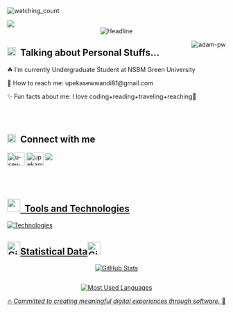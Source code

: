 <p align="left"> 
<img src="https://komarev.com/ghpvc/?username=MalkiMunasinghe&color=brightgreen" alt="watching_count" />
</p
<a href="https://www.youtube.com/watch?v=dQw4w9WgXcQ"><img src="https://user-images.githubusercontent.com/73097560/115834477-dbab4500-a447-11eb-908a-139a6edaec5c.gif">
<div align=center>
<img src="https://readme-typing-svg.herokuapp.com?color=%236FDA44&size=20&center=true&vCenter=true&width=600&height=40&lines=Hi+there+I'm+upeka+sewwandi+%F0%9F%91%8B;Software+Engineering+Student;problem+solver" alt="Headline" />
    </div>
<div>
    <p><img align="right" src="https://github.com/Adam-pw/Adam-pw/blob/main/animation_500_kxa883sd.gif" alt="adam-pw" /></p>
</div>

## <img src="https://media.giphy.com/media/ObNTw8Uzwy6KQ/giphy.gif" width="20px">&nbsp; Talking about Personal Stuffs...
<p>☘ I’m currently Undergraduate Student at NSBM Green University</p>
<p>📩 How to reach me: upekasewwandi81@gmail.com</p>
<p>✨ Fun facts about me: I love coding+reading+traveling+reaching🤗</p><br></br>

## <img src="https://media.giphy.com/media/ObNTw8Uzwy6KQ/giphy.gif" width="20px">&nbsp; Connect with me
<p align="left">
<a href="https://www.linkedin.com/in/u-sewwandi-mahanama" target="blank"><img align="center" src="https://raw.githubusercontent.com/rahuldkjain/github-profile-readme-generator/master/src/images/icons/Social/linked-in-alt.svg" alt="u-sewwandi-mahanama" height="30" width="40" /></a>
<a href="https://www.instagram.com/upekamahanama" target="blank"><img align="center" src="https://raw.githubusercontent.com/rahuldkjain/github-profile-readme-generator/master/src/images/icons/Social/instagram.svg" alt="upekamahanama" height="30" width="40" /></a>
<a href="mailto:upekasewwandi81@gmail.com">
    <img src="https://img.shields.io/badge/-Gmail-D14836?style=for-the-badge&logo=gmail&logoColor=white" />
</p><br></br>
    
 ## <img src="https://media.giphy.com/media/ObNTw8Uzwy6KQ/giphy.gif" width="30px">&nbsp; Tools and Technologies
![Technologies](https://skillicons.dev/icons?i=react,nextjs,redux,nodejs,expressjs,nestjs,mongodb,mysql,tailwind,docker,aws,flutter,dotnet,js,ts,java,py,c,arduino,linux,html,css,bootstrap,cs,photoshop,github,php)
<br>

## <img src="https://media.giphy.com/media/8UHRm5oY4k4FDxq5QG/giphy.gif" width="30px" alt="GitHub-Status"/>Statistical Data<img src="https://media.giphy.com/media/8UHRm5oY4k4FDxq5QG/giphy.gif" width="30px" alt="GitHub-Status"/>

<p align="center">
  <img src="https://github-readme-stats.vercel.app/api?username=upeka200163&show_icons=true&theme=tokyonight&count_private=true" alt="GitHub Stats" />
</p>

<p align="center">
  <img src="https://streak-stats.demolab.com?user=upeka200163&theme=tokyonight&hide_border=true" alt="" />
</p>

<p align="center">
  <img src="https://github-readme-stats.vercel.app/api/top-langs/?username=upeka200163&layout=compact&theme=tokyonight" alt="Most Used Languages"/>
</p>
<p align="center">
  🔥 <em>Committed to creating meaningful digital experiences through software.</em> 🚀
</p>









